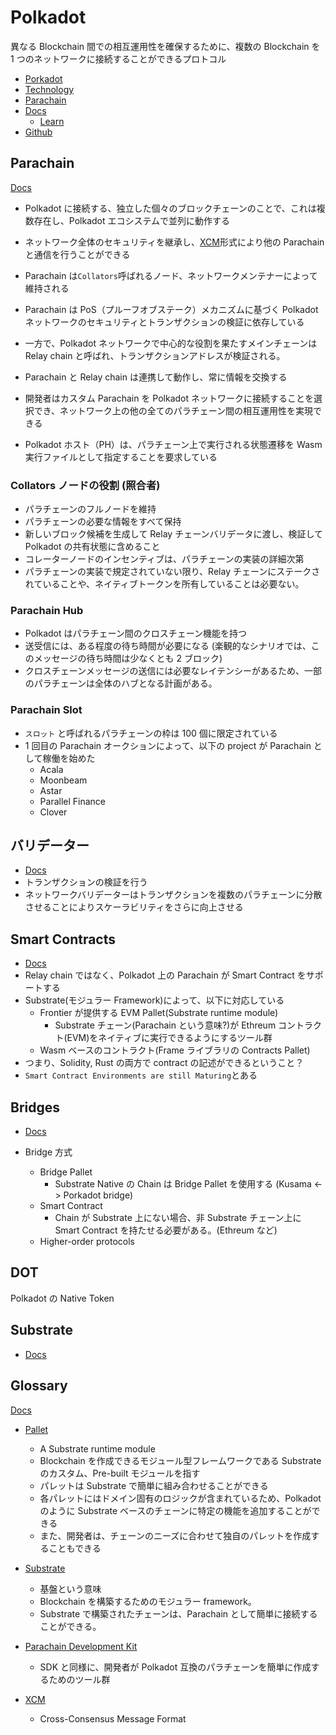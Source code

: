 # Polkadot

異なる Blockchain 間での相互運用性を確保するために、複数の Blockchain を 1 つのネットワークに接続することができるプロトコル

- [Porkadot](https://polkadot.network/)
- [Technology](https://polkadot.network/technology/)
- [Parachain](https://polkadot.network/parachains/)
- [Docs](https://wiki.polkadot.network/)
  - [Learn](https://wiki.polkadot.network/docs/getting-started)
- [Github](https://github.com/paritytech/polkadot)

## Parachain

[Docs](https://wiki.polkadot.network/docs/learn-parachains)

- Polkadot に接続する、独立した個々のブロックチェーンのことで、これは複数存在し、Polkadot エコシステムで並列に動作する
- ネットワーク全体のセキュリティを継承し、[XCM](https://wiki.polkadot.network/docs/learn-xcm)形式により他の Parachain と通信を行うことができる
- Parachain は`Collators`呼ばれるノード、ネットワークメンテナーによって維持される

- Parachain は PoS（プルーフオブステーク）メカニズムに基づく Polkadot ネットワークのセキュリティとトランザクションの検証に依存している
- 一方で、Polkadot ネットワークで中心的な役割を果たすメインチェーンは Relay chain と呼ばれ、トランザクションアドレスが検証される。
- Parachain と Relay chain は連携して動作し、常に情報を交換する
- 開発者はカスタム Parachain を Polkadot ネットワークに接続することを選択でき、ネットワーク上の他の全てのパラチェーン間の相互運用性を実現できる

- Polkadot ホスト（PH）は、パラチェーン上で実行される状態遷移を Wasm 実行ファイルとして指定することを要求している

### Collators ノードの役割 (照合者)

- パラチェーンのフルノードを維持
- パラチェーンの必要な情報をすべて保持
- 新しいブロック候補を生成して Relay チェーンバリデータに渡し、検証して Polkadot の共有状態に含めること
- コレーターノードのインセンティブは、パラチェーンの実装の詳細次第
- パラチェーンの実装で規定されていない限り、Relay チェーンにステークされていることや、ネイティブトークンを所有していることは必要ない。

### Parachain Hub

- Polkadot はパラチェーン間のクロスチェーン機能を持つ
- 送受信には、ある程度の待ち時間が必要になる (楽観的なシナリオでは、このメッセージの待ち時間は少なくとも 2 ブロック)
- クロスチェーンメッセージの送信には必要なレイテンシーがあるため、一部のパラチェーンは全体のハブとなる計画がある。

### Parachain Slot

- `スロット` と呼ばれるパラチェーンの枠は 100 個に限定されている
- 1 回目の Parachain オークションによって、以下の project が Parachain として稼働を始めた
  - Acala
  - Moonbeam
  - Astar
  - Parallel Finance
  - Clover

## バリデーター

- [Docs](https://wiki.polkadot.network/docs/learn-architecture#validators)
- トランザクションの検証を行う
- ネットワークバリデーターはトランザクションを複数のパラチェーンに分散させることによりスケーラビリティをさらに向上させる

## Smart Contracts

- [Docs](https://wiki.polkadot.network/docs/build-smart-contracts)
- Relay chain ではなく、Polkadot 上の Parachain が Smart Contract をサポートする
- Substrate(モジュラー Framework)によって、以下に対応している
  - Frontier が提供する EVM Pallet(Substrate runtime module)
    - Substrate チェーン(Parachain という意味?)が Ethreum コントラクト(EVM)をネイティブに実行できるようにするツール群
  - Wasm ベースのコントラクト(Frame ライブラリの Contracts Pallet)
- つまり、Solidity, Rust の両方で contract の記述ができるということ？
- `Smart Contract Environments are still Maturing`とある

## Bridges

- [Docs](https://wiki.polkadot.network/docs/learn-bridges)

- Bridge 方式
  - Bridge Pallet
    - Substrate Native の Chain は Bridge Pallet を使用する (Kusama <-> Porkadot bridge)
  - Smart Contract
    - Chain が Substrate 上にない場合、非 Substrate チェーン上に Smart Contract を持たせる必要がある。(Ethreum など)
  - Higher-order protocols

## DOT

Polkadot の Native Token

## Substrate

- [Docs](https://substrate.io/technology/)

## Glossary

[Docs](https://wiki.polkadot.network/docs/glossary)

- [Pallet](https://wiki.polkadot.network/docs/glossary#pallet)

  - A Substrate runtime module
  - Blockchain を作成できるモジュール型フレームワークである Substrate のカスタム、Pre-built モジュールを指す
  - パレットは Substrate で簡単に組み合わせることができる
  - 各パレットにはドメイン固有のロジックが含まれているため、Polkadot のように Substrate ベースのチェーンに特定の機能を追加することができる
  - また、開発者は、チェーンのニーズに合わせて独自のパレットを作成することもできる

- [Substrate](https://wiki.polkadot.network/docs/glossary#substrate)
  - 基盤という意味
  - Blockchain を構築するためのモジュラー framework。
  - Substrate で構築されたチェーンは、Parachain として簡単に接続することができる。
- [Parachain Development Kit](https://wiki.polkadot.network/docs/glossary#parachain-development-kit-pdk)
  - SDK と同様に、開発者が Polkadot 互換のパラチェーンを簡単に作成するためのツール群
- [XCM](https://wiki.polkadot.network/docs/learn-xcm)
  - Cross-Consensus Message Format
